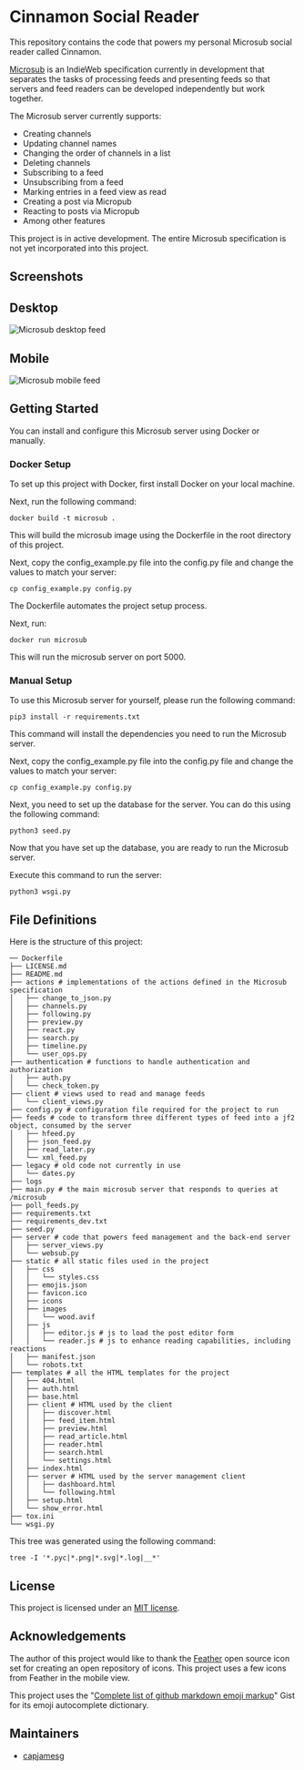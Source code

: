 # Cinnamon Social Reader

This repository contains the code that powers my personal Microsub social reader called Cinnamon.

[Microsub](https://indieweb.org/Microsub) is an IndieWeb specification currently in development that separates the tasks of processing feeds and presenting feeds so that servers and feed readers can be developed independently but work together.

The Microsub server currently supports:

- Creating channels
- Updating channel names
- Changing the order of channels in a list
- Deleting channels
- Subscribing to a feed
- Unsubscribing from a feed
- Marking entries in a feed view as read
- Creating a post via Micropub
- Reacting to posts via Micropub
- Among other features

This project is in active development. The entire Microsub specification is not yet incorporated into this project.

## Screenshots

## Desktop

![Microsub desktop feed](screenshots/desktop.png)

## Mobile

![Microsub mobile feed](screenshots/mobile.png)

## Getting Started

You can install and configure this Microsub server using Docker or manually.

### Docker Setup

To set up this project with Docker, first install Docker on your local machine.

Next, run the following command:

    docker build -t microsub .

This will build the microsub image using the Dockerfile in the root directory of this project.

Next, copy the config_example.py file into the config.py file and change the values to match your server:

    cp config_example.py config.py

The Dockerfile automates the project setup process.

Next, run:

    docker run microsub

This will run the microsub server on port 5000.

### Manual Setup

To use this Microsub server for yourself, please run the following command:

    pip3 install -r requirements.txt

This command will install the dependencies you need to run the Microsub server.

Next, copy the config_example.py file into the config.py file and change the values to match your server:

    cp config_example.py config.py

Next, you need to set up the database for the server. You can do this using the following command:

    python3 seed.py

Now that you have set up the database, you are ready to run the Microsub server.

Execute this command to run the server:

    python3 wsgi.py

## File Definitions

Here is the structure of this project:

    ── Dockerfile
    ├── LICENSE.md
    ├── README.md
    ├── actions # implementations of the actions defined in the Microsub specification
    │   ├── change_to_json.py
    │   ├── channels.py
    │   ├── following.py
    │   ├── preview.py
    │   ├── react.py
    │   ├── search.py
    │   ├── timeline.py
    │   └── user_ops.py
    ├── authentication # functions to handle authentication and authorization
    │   ├── auth.py
    │   └── check_token.py
    ├── client # views used to read and manage feeds
    │   └── client_views.py
    ├── config.py # configuration file required for the project to run
    ├── feeds # code to transform three different types of feed into a jf2 object, consumed by the server
    │   ├── hfeed.py
    │   ├── json_feed.py
    │   ├── read_later.py
    │   └── xml_feed.py
    ├── legacy # old code not currently in use
    │   └── dates.py
    ├── logs
    ├── main.py # the main microsub server that responds to queries at /microsub
    ├── poll_feeds.py
    ├── requirements.txt
    ├── requirements_dev.txt
    ├── seed.py
    ├── server # code that powers feed management and the back-end server
    │   ├── server_views.py
    │   └── websub.py
    ├── static # all static files used in the project
    │   ├── css
    │   │   └── styles.css
    │   ├── emojis.json
    │   ├── favicon.ico
    │   ├── icons
    │   ├── images
    │   │   └── wood.avif
    │   ├── js
    │   │   ├── editor.js # js to load the post editor form
    │   │   └── reader.js # js to enhance reading capabilities, including reactions
    │   ├── manifest.json
    │   └── robots.txt
    ├── templates # all the HTML templates for the project
    │   ├── 404.html
    │   ├── auth.html
    │   ├── base.html
    │   ├── client # HTML used by the client
    │   │   ├── discover.html
    │   │   ├── feed_item.html
    │   │   ├── preview.html
    │   │   ├── read_article.html
    │   │   ├── reader.html
    │   │   ├── search.html
    │   │   └── settings.html
    │   ├── index.html
    │   ├── server # HTML used by the server management client
    │   │   ├── dashboard.html
    │   │   └── following.html
    │   ├── setup.html
    │   └── show_error.html
    ├── tox.ini
    └── wsgi.py

This tree was generated using the following command:

    tree -I '*.pyc|*.png|*.svg|*.log|__*'

## License

This project is licensed under an [MIT license](LICENSE).

## Acknowledgements

The author of this project would like to thank the [Feather](https://github.com/feathericons/feather) open source icon set for creating an open repository of icons. This project uses a few icons from Feather in the mobile view.

This project uses the "[Complete list of github markdown emoji markup](https://gist.github.com/rxaviers/7360908)" Gist for its emoji autocomplete dictionary.

## Maintainers

- [capjamesg](https://github.com/capjamesg)